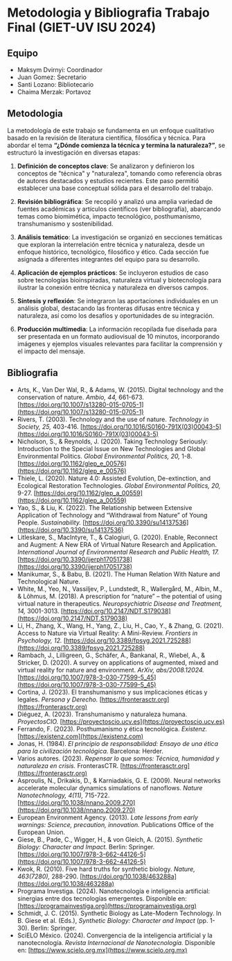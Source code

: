 # Metodologia y Bibliografia Trabajo Final (GIET-UV ISU 2024)

## Equipo
- Maksym Dvirnyi: Coordinador
- Juan Gomez: Secretario
- Santi Lozano: Bibliotecario
- Chaima Merzak: Portavoz

## Metodologia 

La metodología de este trabajo se fundamenta en un enfoque cualitativo basado en la revisión de literatura científica, filosófica y técnica. Para abordar el tema **“¿Dónde comienza la técnica y termina la naturaleza?”**, se estructuró la investigación en diversas etapas:

1. **Definición de conceptos clave**: 
   Se analizaron y definieron los conceptos de "técnica" y "naturaleza", tomando como referencia obras de autores destacados y estudios recientes. Este paso permitió establecer una base conceptual sólida para el desarrollo del trabajo.

2. **Revisión bibliográfica**: 
   Se recopiló y analizó una amplia variedad de fuentes académicas y artículos científicos (ver bibliografía), abarcando temas como biomimética, impacto tecnológico, posthumanismo, transhumanismo y sostenibilidad.

3. **Análisis temático**: 
   La investigación se organizó en secciones temáticas que exploran la interrelación entre técnica y naturaleza, desde un enfoque histórico, tecnológico, filosófico y ético. Cada sección fue asignada a diferentes integrantes del equipo para su desarrollo.

4. **Aplicación de ejemplos prácticos**: 
   Se incluyeron estudios de caso sobre tecnologías bioinspiradas, naturaleza virtual y biotecnología para ilustrar la conexión entre técnica y naturaleza en diversos campos.

5. **Síntesis y reflexión**: 
   Se integraron las aportaciones individuales en un análisis global, destacando las fronteras difusas entre técnica y naturaleza, así como los desafíos y oportunidades de su integración.

6. **Producción multimedia**: 
   La información recopilada fue diseñada para ser presentada en un formato audiovisual de 10 minutos, incorporando imágenes y ejemplos visuales relevantes para facilitar la comprensión y el impacto del mensaje.

## Bibliografia 

- Arts, K., Van Der Wal, R., & Adams, W. (2015). Digital technology and the conservation of nature. *Ambio, 44,* 661-673. [https://doi.org/10.1007/s13280-015-0705-1](https://doi.org/10.1007/s13280-015-0705-1)
- Rivers, T. (2003). Technology and the use of nature. *Technology in Society, 25,* 403-416. [https://doi.org/10.1016/S0160-791X(03)00043-5](https://doi.org/10.1016/S0160-791X(03)00043-5)
- Nicholson, S., & Reynolds, J. (2020). Taking Technology Seriously: Introduction to the Special Issue on New Technologies and Global Environmental Politics. *Global Environmental Politics, 20,* 1-8. [https://doi.org/10.1162/glep_e_00576](https://doi.org/10.1162/glep_e_00576)
- Thiele, L. (2020). Nature 4.0: Assisted Evolution, De-extinction, and Ecological Restoration Technologies. *Global Environmental Politics, 20,* 9-27. [https://doi.org/10.1162/glep_a_00559](https://doi.org/10.1162/glep_a_00559)
- Yao, S., & Liu, K. (2022). The Relationship between Extensive Application of Technology and “Withdrawal from Nature” of Young People. *Sustainability.* [https://doi.org/10.3390/su14137536](https://doi.org/10.3390/su14137536)
- Litleskare, S., MacIntyre, T., & Calogiuri, G. (2020). Enable, Reconnect and Augment: A New ERA of Virtual Nature Research and Application. *International Journal of Environmental Research and Public Health, 17.* [https://doi.org/10.3390/ijerph17051738](https://doi.org/10.3390/ijerph17051738)
- Manikumar, S., & Babu, B. (2021). The Human Relation With Nature and Technological Nature.
- White, M., Yeo, N., Vassiljev, P., Lundstedt, R., Wallergård, M., Albin, M., & Lõhmus, M. (2018). A prescription for “nature” – the potential of using virtual nature in therapeutics. *Neuropsychiatric Disease and Treatment, 14,* 3001-3013. [https://doi.org/10.2147/NDT.S179038](https://doi.org/10.2147/NDT.S179038)
- Li, H., Zhang, X., Wang, H., Yang, Z., Liu, H., Cao, Y., & Zhang, G. (2021). Access to Nature via Virtual Reality: A Mini-Review. *Frontiers in Psychology, 12.* [https://doi.org/10.3389/fpsyg.2021.725288](https://doi.org/10.3389/fpsyg.2021.725288)
- Rambach, J., Lilligreen, G., Schäfer, A., Bankanal, R., Wiebel, A., & Stricker, D. (2020). A survey on applications of augmented, mixed and virtual reality for nature and environment. *ArXiv, abs/2008.12024.* [https://doi.org/10.1007/978-3-030-77599-5_45](https://doi.org/10.1007/978-3-030-77599-5_45)
- Cortina, J. (2023). El transhumanismo y sus implicaciones éticas y legales. *Persona y Derecho.* [https://fronterasctr.org](https://fronterasctr.org)
- Diéguez, A. (2023). Transhumanismo y naturaleza humana. *ProyectosCIO.* [https://proyectoscio.ucv.es](https://proyectoscio.ucv.es)
- Ferrando, F. (2023). Posthumanismo y ética tecnológica. *Existenz.* [https://existenz.com](https://existenz.com)
- Jonas, H. (1984). *El principio de responsabilidad: Ensayo de una ética para la civilización tecnológica.* Barcelona: Herder.
- Varios autores. (2023). *Repensar lo que somos: Técnica, humanidad y naturaleza en crisis.* FronterasCTR. [https://fronterasctr.org](https://fronterasctr.org)
- Asproulis, N., Drikakis, D., & Karniadakis, G. E. (2009). Neural networks accelerate molecular dynamics simulations of nanoflows. *Nature Nanotechnology, 4(11),* 715-722. [https://doi.org/10.1038/nnano.2009.270](https://doi.org/10.1038/nnano.2009.270)
- European Environment Agency. (2013). *Late lessons from early warnings: Science, precaution, innovation.* Publications Office of the European Union.
- Giese, B., Pade, C., Wigger, H., & von Gleich, A. (2015). *Synthetic Biology: Character and Impact.* Berlin: Springer. [https://doi.org/10.1007/978-3-662-44126-5](https://doi.org/10.1007/978-3-662-44126-5)
- Kwok, R. (2010). Five hard truths for synthetic biology. *Nature, 463(7280),* 288-290. [https://doi.org/10.1038/463288a](https://doi.org/10.1038/463288a)
- Programa Investiga. (2024). Nanotecnología e inteligencia artificial: sinergias entre dos tecnologías emergentes. Disponible en: [https://programainvestiga.org](https://programainvestiga.org)
- Schmidt, J. C. (2015). Synthetic Biology as Late-Modern Technology. In B. Giese et al. (Eds.), *Synthetic Biology: Character and Impact* (pp. 1-30). Berlin: Springer.
- SciELO México. (2024). Convergencia de la inteligencia artificial y la nanotecnología. *Revista Internacional de Nanotecnología.* Disponible en: [https://www.scielo.org.mx](https://www.scielo.org.mx)

